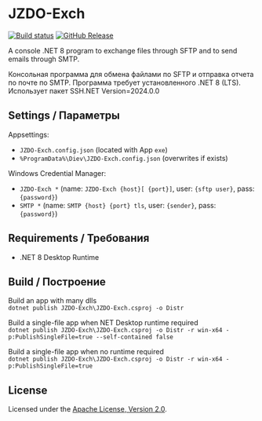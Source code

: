 # JZDO-Exch

[![Build status]][appveyor]
[![GitHub Release]][releases]

A console .NET 8 program to exchange files through SFTP and
to send emails through SMTP.

Консольная программа для обмена файлами по SFTP и отправка
отчета по почте по SMTP.
Программа требует установленного .NET 8 (LTS).
Использует пакет SSH.NET Version=2024.0.0

## Settings / Параметры

Appsettings:

- `JZDO-Exch.config.json` (located with App `exe`)
- `%ProgramData%\Diev\JZDO-Exch.config.json` (overwrites if exists)

Windows Credential Manager:

- `JZDO-Exch *` (name: `JZDO-Exch {host}[ {port}]`, user: `{sftp user}`, pass: `{password}`)
- `SMTP *` (name: `SMTP {host} {port} tls`, user: `{sender}`, pass: `{password}`)

## Requirements / Требования

- .NET 8 Desktop Runtime

## Build / Построение

Build an app with many dlls  
`dotnet publish JZDO-Exch\JZDO-Exch.csproj -o Distr`

Build a single-file app when NET Desktop runtime required  
`dotnet publish JZDO-Exch\JZDO-Exch.csproj -o Distr -r win-x64 -p:PublishSingleFile=true --self-contained false`

Build a single-file app when no runtime required  
`dotnet publish JZDO-Exch\JZDO-Exch.csproj -o Distr -r win-x64 -p:PublishSingleFile=true`

## License

Licensed under the [Apache License, Version 2.0].

[JZDO-Exch]: https://diev.github.io/JZDO-Exch/
[Apache License, Version 2.0]: http://www.apache.org/licenses/LICENSE-2.0 "LICENSE"

[appveyor]: https://ci.appveyor.com/project/diev/jzdo-exch
[releases]: https://github.com/diev/JZDO-Exch/releases/latest

[Build status]: https://ci.appveyor.com/api/projects/status/dk0sf5bu4efe08kf?svg=true
[GitHub Release]: https://img.shields.io/github/release/diev/JZDO-Exch.svg
